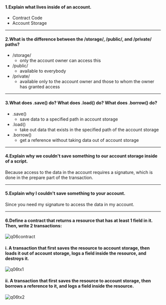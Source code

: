 #### 1.Explain what lives inside of an account.

- Contract Code
- Account Storage

---
#### 2.What is the difference between the /storage/, /public/, and /private/ paths?

- /storage/
  - only the account owner can access this
- /public/
  - available to everybody
- /private/
  - available only to the account owner and those to whom the owner has granted access

---
#### 3.What does .save() do? What does .load() do? What does .borrow() do?

- .save()
  - save data to a specified path in account storage 
- .load()
  - take out data that exists in the specified path of the account storage
- .borrow()
  - get a reference without taking data out of account storage


---
#### 4.Explain why we couldn't save something to our account storage inside of a script.

Because access to the data in the account requires a signature, which is done in the prepare part of the transaction.

---
#### 5.Explain why I couldn't save something to your account.

Since you need my signature to access the data in my account.

---
#### 6.Define a contract that returns a resource that has at least 1 field in it. Then, write 2 transactions:

![q06contract](https://user-images.githubusercontent.com/104469719/167290077-ba774968-dea4-47eb-a39e-073a4214e81d.PNG)

#### i. A transaction that first saves the resource to account storage, then loads it out of account storage, logs a field inside the resource, and destroys it.

![q06tx1](https://user-images.githubusercontent.com/104469719/167290079-67a222c4-171b-420b-b40b-df020dfcab0b.PNG)

#### ii. A transaction that first saves the resource to account storage, then borrows a reference to it, and logs a field inside the resource.

![q06tx2](https://user-images.githubusercontent.com/104469719/167290082-66dd15f6-91da-463e-a1c8-57a1c549ca05.PNG)

